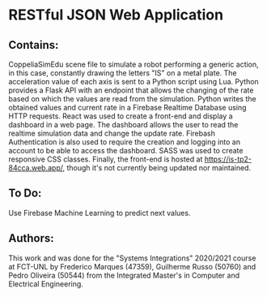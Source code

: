 # RESTful JSON Web Application

## Contains:

CoppeliaSimEdu scene file to simulate a robot performing a generic action, in this case, constantly drawing the letters "IS" on a metal plate. The acceleration value of each axis is sent to a Python script using Lua. Python provides a Flask API with an endpoint that allows the changing of the rate based on which the values are read from the simulation. Python writes the obtained values and current rate in a Firebase Realtime Database using HTTP requests. React was used to create a front-end and display a dashboard in a web page. The dashboard allows the user to read the realtime simulation data and change the update rate. Firebash Authentication is also used to require the creation and logging into an account to be able to access the dashboard. SASS was used to create responsive CSS classes. Finally, the front-end is hosted at https://is-tp2-84cca.web.app/, though it's not currently being updated nor maintained.

## To Do:

Use Firebase Machine Learning to predict next values.

## Authors:

This work and was done for the "Systems Integrations" 2020/2021 course at FCT-UNL by Frederico Marques (47359), Guilherme Russo (50760) and Pedro Oliveira (50544) from the Integrated Master's in Computer and Electrical Engineering.
